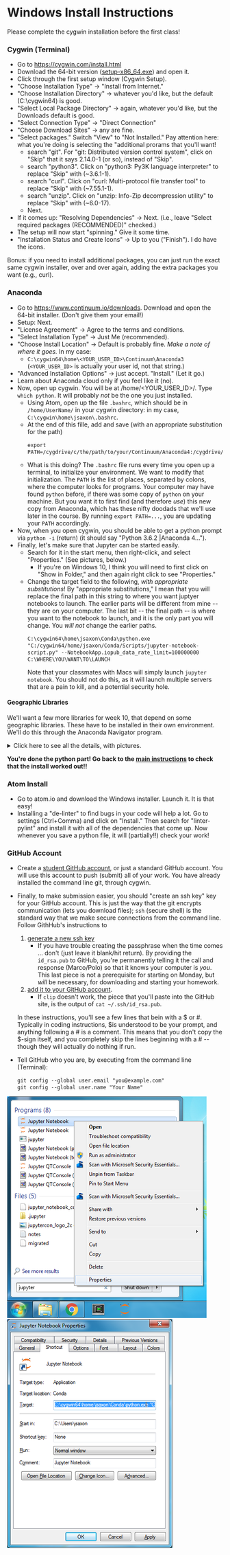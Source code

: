 # Windows Install Instructions

Please complete the cygwin installation before the first class!

### Cygwin (Terminal)

* Go to https://cygwin.com/install.html
* Download the 64-bit version ([setup-x86_64.exe](https://cygwin.com/setup-x86_64.exe)) and open it.
* Click through the first setup window (Cygwin Setup).
* "Choose Installation Type" → "Install from Internet."
* "Choose Installation Directory" → whatever you'd like, but the default (C:\cygwin64) is good.
* "Select Local Package Directory" → again, whatever you'd like, but the Downloads default  is good.
* "Select Connection Type" → "Direct Connection"
* "Choose Download Sites" → any are fine.
* "Select packages."  Switch "View" to "Not Installed."  Pay attention here: what you're doing is selecting the "additional prorams that you'll want!  
   * search "git".  For "git: Distributed version control system", click on "Skip" that it says 2.14.0-1 (or so), instead of "Skip".
   * search "python3".  Click on "python3: Py3K language interpreter" to replace "Skip" with (~3.6.1-1).
   * search "curl".  Click on "curl: Multi-protocol file transfer tool" to replace "Skip" with (~7.55.1-1).
   * search "unzip".  Click on "unzip: Info-Zip decompression utility" to replace "Skip" with (~6.0-17).
   * Next.
* If it comes up: "Resolving Dependencies" → Next.  (i.e., leave "Select required packages (RECOMMENDED)" checked.)
* The setup will now start "spinning."  Give it some time.
* "Installation Status and Create Icons" → Up to you ("Finish").  I do have the icons.

Bonus: if you need to install additional packages, you can just run the exact same cygwin installer, over and over again, adding the extra packages you want (e.g., curl).

### Anaconda
* Go to https://www.continuum.io/downloads.  Download and open the 64-bit installer.  (Don't give them your email!)
* Setup: Next.
* "License Agreement" → Agree to the terms and conditions.
* "Select Installation Type" → Just Me (recommended).
* "Choose Install Location" → Default is probably fine.  *Make a note of where it goes.*  In my case:
   * `C:\cygwin64\home\<YOUR_USER_ID>\Continuum\Anaconda3`  (`<YOUR_USER_ID>` is actually your user id, not that string.)
* "Advanced Installation Options" → just accept. "Install."  (Let it go.)
* Learn about Anaconda cloud only if you feel like it (no).
* Now, open up cygwin.  You will be at /home/\<YOUR_USER_ID\>/.  Type `which python`.  It will probably _not_ be the one you just installed.
   * Using Atom, open up the file `.bashrc`, which should be in `/home/UserName/` in your cygwin directory: in my case, `C:\cygwin\home\jsaxon\.bashrc`.
   * At the end of this fille, add and save (with an appropriate substitution for the path)
      ```
      export PATH=/cygdrive/c/the/path/to/your/Continuum/Anaconda4:/cygdrive/c/the/path/to/your/Continuum/Anaconda4/Scripts:$PATH
      ```
   * What is this doing?  The `.bashrc` file runs every time you open up a terminal, to initialize your environment.  We want to modify that initialization.  The `PATH` is the list of places, separated by colons, where the computer looks for programs.  Your computer may have found `python` before, if there was some copy of `python` on your machine.  But you want it to first find (and therefore _use_) this new copy from Anaconda, which has these nifty doodads that we'll use later in the course.  By running `export PATH=...`, you are updating your `PATH` accordingly.  
* Now, when you open cygwin, you should be able to get a python prompt via `python -i` (return) (it should say "Python 3.6.2 |Anaconda 4...").
* Finally, let's make sure that Jupyter can be started easily.
  * Search for it in the start menu, then right-click, and select "Properties."  (See pictures, below.)
    * If you're on Windows 10, I think you will need to first click on "Show in Folder," and then again right click to see "Properties."
  * Change the target field to the following, _with appropriate substitutions_!  By "appropriate substitutions," I mean that you will replace the final path in this string to where you want juptyer notebooks to launch.
    The earlier parts will be different from mine -- they are on your computer.
    The last bit -- the final path -- is where you want to the notebook to launch, and it is the only part you will change.
    You _will not_ change the earlier paths.
    ```
    C:\cygwin64\home\jsaxon\Conda\python.exe "C:/cygwin64/home/jsaxon/Conda/Scripts/jupyter-notebook-script.py" --NotebookApp.iopub_data_rate_limit=100000000 C:\WHERE\YOU\WANT\TO\LAUNCH
    ```
    Note that your classmates with Macs will simply launch `jupyter notebook`.  You should not do this, as it will launch multiple servers that are a pain to kill, and a potential security hole.
    
#### Geographic Libraries
We'll want a few more libraries for week 10, that depend on some geographic libraries.  These have to be installed in their own environment.  We'll do this through the Anaconda Navigator program.

<details>
<summary>Click here to see all the details, with pictures.</summary>

<ul>
  <li>  Open Anaconda Navigator
  <li>  Go to "Environments" on the left hand side.
</ul>

<img src=img/w_geo_a.png?raw>

<ul><li>  At the bottom, click "Create"</ul>

<img src=img/w_geo_b.png?raw>

<ul><li>  Name it py35 (or anything).  Select python version 3.5. Click create.</ul>

<img src=img/w_geo_c.png?raw>

<ul><li>  Click on "Channels" on the right hand side, then "Add."  Type "conda-forge" and "Update channels."</ul>

<img src=img/w_geo_d.png?raw>

<ul><li>  Switch the packages to "Not installed."  Then search for and check: geopandas, geopy, requests, and folium.</ul>

<img src=img/w_geo_e.png?raw>

<ul><li>  After doing this, you should be able to switch to "Selected," and see all four packages.</ul>

<img src=img/w_geo_f.png?raw>

<ul><li>  Click "Apply" in the bottom left hand side, and then confirm in the dialog.</ul>

<img src=img/w_geo_g.png?raw>

<ul><li> In the future, you will launch jupyter notebooks for geographic work (only) by first clicking on the in _this environment_ (py35), and then clicking on the "Play" icon to "Open with Jupyter Notebook."  The notebook that then opens should be able to run you test-suite.ipynb.</ul>

<img src=img/w_geo_h.png?raw>

</details>
    
**You're done the python part!  Go back to the [main instructions](README.md) to check that the install worked out!!**

### Atom Install
* Go to atom.io and download the Windows installer.  Launch it.  It is that easy!
* Installing a "de-linter" to find bugs in your code will help a lot.  Go to settings (Ctrl+Comma) and click on "Install."  Then search for "linter-pylint" and install it with all of the dependencies that come up.  Now whenever you save a python file, it will (partially!!) check your work!

### GitHub Account
* Create a [student GitHub account](https://education.github.com/pack), or just a standard GitHub account.  You will use this account to push (submit) all of your work.
  You have already installed the command line git, through cygwin.
* Finally, to make submission easier, you should "create an ssh key" key for your GitHub account.
  This is just the way that the git encrypts communication (lets you download files);
    `ssh` (secure shell) is the standard way that we make secure connections from the command line.
  Follow GithHub's instructions to 
   1. [generate a new ssh key](https://help.github.com/articles/generating-a-new-ssh-key-and-adding-it-to-the-ssh-agent/#platform-windows)
      * If you have trouble creating the passphrase when the time comes ... don't (just leave it blank/hit return).  By providing the `id_rsa.pub` to GitHub, you're permanently telling it the call and response (Marco/Polo) so that it knows your computer is _you_.  This last piece is not a prerequisite for starting on Monday, but _will_ be necessary, for downloading and starting your homework.
   2. [add it to your GitHub account](https://help.github.com/articles/adding-a-new-ssh-key-to-your-github-account/#platform-windows).
      * If `clip` doesn't work, the piece that you'll paste into the GitHub site, is the output of `cat ~/.ssh/id_rsa.pub`.
  
  In these instructions, you'll see a few lines that bein with a $ or #. Typically in coding instructions, $is understood to be your prompt, and anything following a # is a comment. This means that you don't copy the $-sign itself, and you completely skip the lines beginning with a # -- though they will actually do nothing if run.
* Tell GitHub who you are, by executing from the command line (Terminal):
  ```
  git config --global user.email "you@example.com"
  git config --global user.name "Your Name"
  ```

![Start](img/jupyter_start.png?raw=true "Start")
![Properties](img/jupyter_properties.png?raw=true "Properties")

